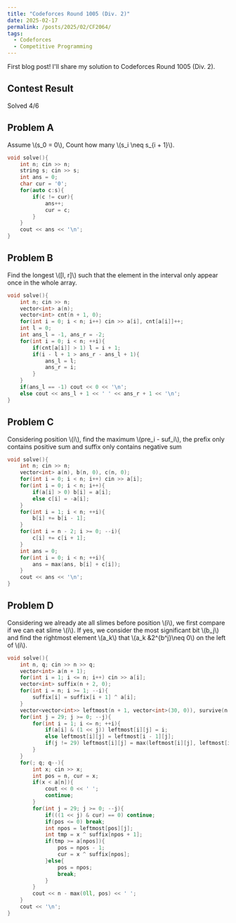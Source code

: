 ```yaml
---
title: "Codeforces Round 1005 (Div. 2)"
date: 2025-02-17
permalink: /posts/2025/02/CF2064/
tags:
  - Codeforces
  - Competitive Programming
---
```


First blog post! I'll share my solution to Codeforces Round 1005 (Div. 2).

## Contest Result

Solved 4/6

## Problem A

Assume \\(s_0 = 0\\), Count how many \\(s_i \neq s_{i + 1}\\).

```cpp
void solve(){
	int n; cin >> n;
	string s; cin >> s;
	int ans = 0;
	char cur = '0';
	for(auto c:s){
		if(c != cur){
			ans++;
			cur = c;
		}
	}
	cout << ans << '\n';
}
```

## Problem B

Find the longest \\([l, r]\\) such that the element in the interval only appear once in the whole array.

```cpp
void solve(){
	int n; cin >> n;
	vector<int> a(n);
	vector<int> cnt(n + 1, 0);
	for(int i = 0; i < n; i++) cin >> a[i], cnt[a[i]]++;
	int l = 0;
	int ans_l = -1, ans_r = -2;
	for(int i = 0; i < n; ++i){
		if(cnt[a[i]] > 1) l = i + 1;
		if(i - l + 1 > ans_r - ans_l + 1){
			ans_l = l;
			ans_r = i;
		}
	}
	if(ans_l == -1) cout << 0 << '\n';
	else cout << ans_l + 1 << ' ' << ans_r + 1 << '\n';
}
```
## Problem C

Considering position \\(i\\), find the maximum \\(pre_i - suf_i\\), the prefix only contains positive sum and suffix only contains negative sum

```cpp
void solve(){
	int n; cin >> n;
	vector<int> a(n), b(n, 0), c(n, 0);
	for(int i = 0; i < n; i++) cin >> a[i];
	for(int i = 0; i < n; i++){
		if(a[i] > 0) b[i] = a[i];
		else c[i] = -a[i];
	}
	for(int i = 1; i < n; ++i){
		b[i] += b[i - 1];
	}
	for(int i = n - 2; i >= 0; --i){
		c[i] += c[i + 1];
	}
	int ans = 0;
	for(int i = 0; i < n; ++i){
		ans = max(ans, b[i] + c[i]);
	}
	cout << ans << '\n';
}
```
## Problem D

Considering we already ate all slimes before position \\(i\\), we first compare if we can eat slime \\(i\\). If yes, we consider the most significant bit \\(b_j\\) and find the rightmost element \\(a_k\\) that \\(a_k \&2^{b^j}\neq 0\\) on the left of \\(i\\).

```cpp
void solve(){
	int n, q; cin >> n >> q;
	vector<int> a(n + 1);
	for(int i = 1; i <= n; i++) cin >> a[i];
	vector<int> suffix(n + 2, 0);
	for(int i = n; i >= 1; --i){
		suffix[i] = suffix[i + 1] ^ a[i];
	}
	vector<vector<int>> leftmost(n + 1, vector<int>(30, 0)), survive(n + 1, vector<int>(30, 0));
	for(int j = 29; j >= 0; --j){
		for(int i = 1; i <= n; ++i){
			if(a[i] & (1 << j)) leftmost[i][j] = i;
			else leftmost[i][j] = leftmost[i - 1][j];
			if(j != 29) leftmost[i][j] = max(leftmost[i][j], leftmost[i][j + 1]);
		}
	}
	for(; q; q--){
		int x; cin >> x;
		int pos = n, cur = x;
		if(x < a[n]){
			cout << 0 << ' ';
			continue;
		}
		for(int j = 29; j >= 0; --j){
			if(((1 << j) & cur) == 0) continue;
			if(pos <= 0) break;
			int npos = leftmost[pos][j];
			int tmp = x ^ suffix[npos + 1];
			if(tmp >= a[npos]){
				pos = npos - 1;
				cur = x ^ suffix[npos];
			}else{
				pos = npos;
				break;
			}
		}
		cout << n - max(0ll, pos) << ' ';
	}
	cout << '\n';
}
```